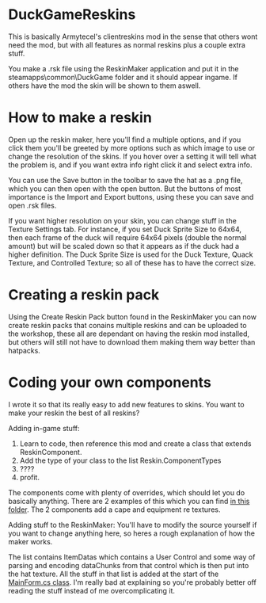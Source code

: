 # DuckGameReskins
This is basically Armytecel's clientreskins mod in the sense that others wont need the mod, but with all features as normal reskins plus a couple extra stuff.

You make a .rsk file using the ReskinMaker application and put it in the steamapps\common\DuckGame folder and it should appear ingame.
If others have the mod the skin will be shown to them aswell.

# How to make a reskin
Open up the reskin maker, here you'll find a multiple options, and if you click them you'll be greeted by more options such as which image to use or change the resolution of the skins.
If you hover over a setting it will tell what the problem is, and if you want extra info right click it and select extra info.

You can use the Save button in the toolbar to save the hat as a .png file, which you can then open with the open button.
But the buttons of most importance is the Import and Export buttons, using these you can save and open .rsk files.

If you want higher resolution on your skin, you can change stuff in the Texture Settings tab. For instance, if you set Duck Sprite Size to 64x64, then each frame of the duck will require 64x64 pixels (double the normal amount) but will be scaled down so that it appears as if the duck had a higher definition.
The Duck Sprite Size is used for the Duck Texture, Quack Texture, and Controlled Texture; so all of these has to have the correct size.

# Creating a reskin pack
Using the Create Reskin Pack button found in the ReskinMaker you can now create reskin packs that conains multiple reskins and can be uploaded to the workshop, these all are dependant on having the reskin mod installed, but others will still not have to download them making them way better than hatpacks.

# Coding your own components
I wrote it so that its really easy to add new features to skins.
You want to make your reskin the best of all reskins?

Adding in-game stuff:

1. Learn to code, then reference this mod and create a class that extends ReskinComponent.
2. Add the type of your class to the list Reskin.ComponentTypes
3. ????
4. profit.

The components come with plenty of overrides, which should let you do basically anything.
There are 2 examples of this which you can find [in this folder](https://github.com/eim64/DuckGameReskins/tree/master/reskins/build/src/ReskinComponents). The 2 components add a cape and equipment re textures.

Adding stuff to the ReskinMaker:
You'll have to modify the source yourself if you want to change anything here, so heres a rough explanation of how the maker works.

The list contains ItemDatas which contains a User Control and some way of parsing and encoding dataChunks from that control which is then put into the hat texture.
All the stuff in that list is added at the start of the [MainForm.cs class](https://github.com/eim64/DuckGameReskins/blob/master/ReskinMaker/ReskinMaker/MainForm.cs).
I'm really bad at explaining so you're probably better off reading the stuff instead of me overcomplicating it.
